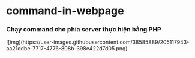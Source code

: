 # command-in-webpage
<h3> Chạy command cho phía server thực hiện bằng PHP</h3>
![img](https://user-images.githubusercontent.com/38585889/205117943-aa21ddbe-7717-4776-808b-398e422d7d05.png)
